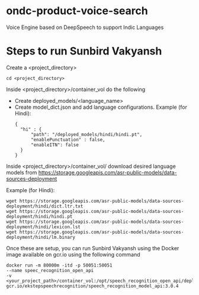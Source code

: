 # ondc-product-voice-search
Voice Engine based on DeepSpeech to support Indic Languages

# Steps to run Sunbird Vakyansh

Create a <project_directory>

```
cd <project_directory>
```

Inside <project_directory>/container_vol do the following

- Create deployed_models/<language_name> 
- Create model_dict.json and add language configurations.
  Example (for Hindi):
  ```
  {
    "hi" : {
        "path": "/deployed_models/hindi/hindi.pt",
        "enablePunctuation" : false,
        "enableITN": false
    }
  }
  ```

Inside <project_directory>/container_vol/<language> download desired language models from https://storage.googleapis.com/asr-public-models/data-sources-deployment

Example (for Hindi):
```
wget https://storage.googleapis.com/asr-public-models/data-sources-deployment/hindi/dict.ltr.txt 
wget https://storage.googleapis.com/asr-public-models/data-sources-deployment/hindi/hindi.pt 
wget https://storage.googleapis.com/asr-public-models/data-sources-deployment/hindi/lexicon.lst
wget https://storage.googleapis.com/asr-public-models/data-sources-deployment/hindi/lm.binary
```

Once these are setup, you can run Sunbird Vakyansh using the Docker image available on gcr.io using the following command

```
docker run -m 80000m -itd -p 50051:50051 
--name speec_recognition_open_api 
-v <your_project_path>/container_vol:/opt/speech_recognition_open_api/deployed_models/ 
gcr.io/ekstepspeechrecognition/speech_recognition_model_api:3.0.4
```

